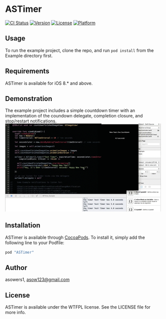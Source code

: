 # ASTimer

[![CI Status](http://img.shields.io/travis/asowers1/ASTimer.svg?style=flat)](https://travis-ci.org/asowers1/ASTimer)
[![Version](https://img.shields.io/cocoapods/v/ASTimer.svg?style=flat)](http://cocoapods.org/pods/ASTimer)
[![License](https://img.shields.io/cocoapods/l/ASTimer.svg?style=flat)](http://cocoapods.org/pods/ASTimer)
[![Platform](https://img.shields.io/cocoapods/p/ASTimer.svg?style=flat)](http://cocoapods.org/pods/ASTimer)

## Usage

To run the example project, clone the repo, and run `pod install` from the Example directory first.

## Requirements

ASTimer is available for iOS 8.* and above.

## Demonstration

The example project includes a simple countdown timer with an implementation of the coundown delegate, completion closure, and stop/restart notifications.
![alt tag](https://github.com/asowers1/ASTimer/blob/master/ASTimerExample.gif?raw=true)

## Installation

ASTimer is available through [CocoaPods](http://cocoapods.org). To install
it, simply add the following line to your Podfile:

```ruby
pod "ASTimer"
```

## Author

asowers1, asow123@gmail.com

## License

ASTimer is available under the WTFPL license. See the LICENSE file for more info.
